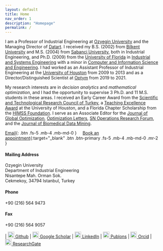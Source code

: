 ```yaml
---
layout: default
title: Home
nav_order: 1
description: "Homepage"
permalink: /
---
```


I am a Professor of Industrial Engineering at <a href="http://www.ozyegin.edu.tr" target="_blank">Ozyegin University</a> and the Managing Director of <a href="http://www.datart.com.tr" target="_blank">Datart</a>. I received my B.S. (2002) from <a href="http://www.bilkent.edu.tr" target="_blank">Bilkent University</a> and M.S. (2004) from <a href="http://www.sabanciuniv.edu.tr" target="_blank">Sabanci University</a>, both in Industrial Engineering, and Ph.D. (2009) from the <a href="http://www.ufl.edu" target="_blank">University of Florida</a> in <a href="https://www.ise.ufl.edu" target="_blank">Industrial and Systems Engineering</a> with a minor in <a href="https://www.cise.ufl.edu" target="_blank">Computer and Information Science and Engineering</a>. I had worked as an Assistant Professor of Industrial Engineering at the <a href="http://www.uh.edu" target="_blank">University of Houston</a> from 2009 to 2013 and as a Director/Distinguished Scientist at <a href="http://www.optym.com" target="_blank">Optym</a> from 2019 to 2021.

My research interests are in <i>decision analytics</i> and <i>mathematical optimization</i>, and I had the opportunity to supervise 3 Ph.D. and 11 M.S. students in these areas. I received an Early Career Award from the <a href="https://www.tubitak.gov.tr" target="_blank">Scientific and Technological Research Council of Turkey</a>, a <a href="https://www.egr.uh.edu/news/201205/cullen-college-faculty-staff-honored-excellence" target="_blank">Teaching Excellence Award</a> at the University of Houston, and a Florida Chapter Scholarship from the <a href="https://www.himss.org" target="_blank">HIMSS Foundation</a>. I serve as an Associate Editor for the <a href="https://www.springer.com/journal/10898" target="_blank">Journal of Global Optimization</a>, <a href="https://www.springer.com/journal/11590" target="_blank">Optimization Letters</a>, <a href="https://www.springer.com/journal/43069" target="_blank">SN Operations Research Forum</a>, and the <a href="https://www.longdom.org/biomedical-data-mining.html" target="_blank">Journal of Biomedical Data Mining</a>.

[Email](mailto:erhunk@gmail.com){: .btn .fs-5 .mb-4 .mb-md-0 } &nbsp;&nbsp;&nbsp;&nbsp;[Book an appointment](https://calendly.com/erhun-kundakcioglu/zoom-meeting){:target="_blank" .btn .btn-primary .fs-5 .mb-4 .mb-md-0 .mr-2 }


#### Mailing Address 
Ozyegin University<br />
Department of Industrial Engineering<br />
Nisantepe Mah. Orman Sok.<br />
Cekmekoy, 34794 Istanbul, Turkey
#### Phone
+90 (216) 564 9473
#### Fax
+90 (216) 564 9057

| <a href="https://github.com/OEKundakcioglu/" target="_blank"> <img src="../../assets/images/github.png" style="height:21px;" alt="Github"> Github</a> | <a href="https://scholar.google.com/citations?user=k6NTKvsAAAAJ&hl=en" target="_blank"><img src="../../assets/images/scholar.jpg" style="height:21px;" alt="Scholar"> Google Scholar</a> | <a href="https://www.linkedin.com/in/erhunkundakcioglu" target="_blank"><img src="../../assets/images/linkedin.png" style="height:21px;" alt="Linkedin"> LinkedIn</a> | <a href="https://publons.com/researcher/457748/o-erhun-kundakcioglu/" target="_blank"><img src="../../assets/images/publons.png" style="height:21px;" alt="Publons"> Publons</a> | <a href="https://orcid.org/0000-0003-3033-0986" target="_blank"><img src="../../assets/images/orcid.png" style="height:21px;" alt="Orcid"> Orcid</a> | <a href="https://www.researchgate.net/profile/O_Kundakcioglu" target="_blank"><img src="../../assets/images/researchg.png" style="height:21px;" alt="Researchgate"> ResearchGate</a>

